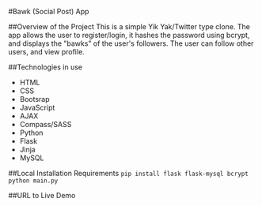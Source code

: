 #Bawk (Social Post) App

##Overview of the Project
This is a simple Yik Yak/Twitter type clone. The app allows the user to register/login, it hashes the password using bcrypt, and displays the "bawks" of the user's followers. The user can follow other users, and view profile.

##Technologies in use
* HTML
* CSS
* Bootsrap
* JavaScript
* AJAX
* Compass/SASS
* Python
* Flask
* Jinja
* MySQL

##Local Installation Requirements
`pip install flask flask-mysql bcrypt`
`python main.py`

##URL to Live Demo